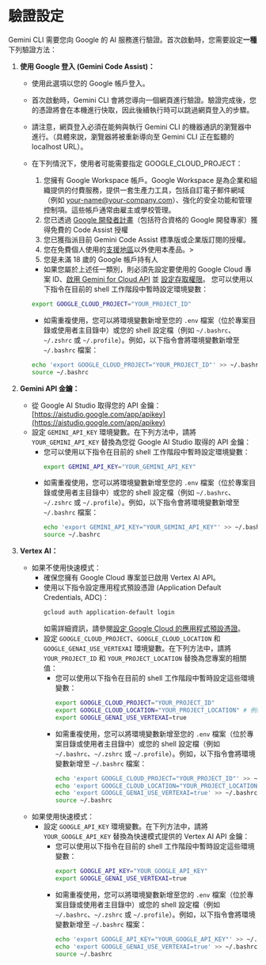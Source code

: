 # 驗證設定

Gemini CLI 需要您向 Google 的 AI 服務進行驗證。首次啟動時，您需要設定**一種**下列驗證方法：

1.  **使用 Google 登入 (Gemini Code Assist)：**
    - 使用此選項以您的 Google 帳戶登入。
    - 首次啟動時，Gemini CLI 會將您導向一個網頁進行驗證。驗證完成後，您的憑證將會在本機進行快取，因此後續執行時可以跳過網頁登入的步驟。
    - 請注意，網頁登入必須在能夠與執行 Gemini CLI 的機器通訊的瀏覽器中進行。（具體來說，瀏覽器將被重新導向至 Gemini CLI 正在監聽的 localhost URL）。
    - <a id="workspace-gca">在下列情況下，使用者可能需要指定 GOOGLE_CLOUD_PROJECT：</a>
      1. 您擁有 Google Workspace 帳戶。Google Workspace 是為企業和組織提供的付費服務，提供一套生產力工具，包括自訂電子郵件網域（例如 your-name@your-company.com）、強化的安全功能和管理控制項。這些帳戶通常由雇主或學校管理。
      1. 您已透過 [Google 開發者計畫](https://developers.google.com/program/plans-and-pricing)（包括符合資格的 Google 開發專家）獲得免費的 Code Assist 授權
      1. 您已獲指派目前 Gemini Code Assist 標準版或企業版訂閱的授權。
      1. 您在免費個人使用的[支援地區](https://developers.google.com/gemini-code-assist/resources/available-locations)以外使用本產品。>
      1. 您是未滿 18 歲的 Google 帳戶持有人
      - 如果您屬於上述任一類別，則必須先設定要使用的 Google Cloud 專案 ID、[啟用 Gemini for Cloud API](https://cloud.google.com/gemini/docs/discover/set-up-gemini#enable-api) 並 [設定存取權限](https://cloud.google.com/gemini/docs/discover/set-up-gemini#grant-iam)。
您可以使用以下指令在目前的 shell 工作階段中暫時設定環境變數：

      ```bash
      export GOOGLE_CLOUD_PROJECT="YOUR_PROJECT_ID"
      ```
      - 如需重複使用，您可以將環境變數新增至您的 `.env` 檔案（位於專案目錄或使用者主目錄中）或您的 shell 設定檔（例如 `~/.bashrc`、`~/.zshrc` 或 `~/.profile`）。例如，以下指令會將環境變數新增至 `~/.bashrc` 檔案：

      ```bash
      echo 'export GOOGLE_CLOUD_PROJECT="YOUR_PROJECT_ID"' >> ~/.bashrc
      source ~/.bashrc
      ```

2.  **<a id="gemini-api-key"></a>Gemini API 金鑰：**
    - 從 Google AI Studio 取得您的 API 金鑰：[https://aistudio.google.com/app/apikey](https://aistudio.google.com/app/apikey)
    - 設定 `GEMINI_API_KEY` 環境變數。在下列方法中，請將 `YOUR_GEMINI_API_KEY` 替換為您從 Google AI Studio 取得的 API 金鑰：
      - 您可以使用以下指令在目前的 shell 工作階段中暫時設定環境變數：
        ```bash
        export GEMINI_API_KEY="YOUR_GEMINI_API_KEY"
        ```
      - 如需重複使用，您可以將環境變數新增至您的 `.env` 檔案（位於專案目錄或使用者主目錄中）或您的 shell 設定檔（例如 `~/.bashrc`、`~/.zshrc` 或 `~/.profile`）。例如，以下指令會將環境變數新增至 `~/.bashrc` 檔案：
        ```bash
        echo 'export GEMINI_API_KEY="YOUR_GEMINI_API_KEY"' >> ~/.bashrc
        source ~/.bashrc
        ```

3.  **Vertex AI：**
    - 如果不使用快速模式：
      - 確保您擁有 Google Cloud 專案並已啟用 Vertex AI API。
      - 使用以下指令設定應用程式預設憑證 (Application Default Credentials, ADC)：
        ```bash
        gcloud auth application-default login
        ```
        如需詳細資訊，請參閱[設定 Google Cloud 的應用程式預設憑證](https://cloud.google.com/docs/authentication/provide-credentials-adc)。
      - 設定 `GOOGLE_CLOUD_PROJECT`、`GOOGLE_CLOUD_LOCATION` 和 `GOOGLE_GENAI_USE_VERTEXAI` 環境變數。在下列方法中，請將 `YOUR_PROJECT_ID` 和 `YOUR_PROJECT_LOCATION` 替換為您專案的相關值：
        - 您可以使用以下指令在目前的 shell 工作階段中暫時設定這些環境變數：
          ```bash
          export GOOGLE_CLOUD_PROJECT="YOUR_PROJECT_ID"
          export GOOGLE_CLOUD_LOCATION="YOUR_PROJECT_LOCATION" # 例如：us-central1
          export GOOGLE_GENAI_USE_VERTEXAI=true
          ```
        - 如需重複使用，您可以將環境變數新增至您的 `.env` 檔案（位於專案目錄或使用者主目錄中）或您的 shell 設定檔（例如 `~/.bashrc`、`~/.zshrc` 或 `~/.profile`）。例如，以下指令會將環境變數新增至 `~/.bashrc` 檔案：
          ```bash
          echo 'export GOOGLE_CLOUD_PROJECT="YOUR_PROJECT_ID"' >> ~/.bashrc
          echo 'export GOOGLE_CLOUD_LOCATION="YOUR_PROJECT_LOCATION"' >> ~/.bashrc
          echo 'export GOOGLE_GENAI_USE_VERTEXAI=true' >> ~/.bashrc
          source ~/.bashrc
          ```
    - 如果使用快速模式：
      - 設定 `GOOGLE_API_KEY` 環境變數。在下列方法中，請將 `YOUR_GOOGLE_API_KEY` 替換為快速模式提供的 Vertex AI API 金鑰：
        - 您可以使用以下指令在目前的 shell 工作階段中暫時設定這些環境變數：
          ```bash
          export GOOGLE_API_KEY="YOUR_GOOGLE_API_KEY"
          export GOOGLE_GENAI_USE_VERTEXAI=true
          ```
        - 如需重複使用，您可以將環境變數新增至您的 `.env` 檔案（位於專案目錄或使用者主目錄中）或您的 shell 設定檔（例如 `~/.bashrc`、`~/.zshrc` 或 `~/.profile`）。例如，以下指令會將環境變數新增至 `~/.bashrc` 檔案：
          ```bash
          echo 'export GOOGLE_API_KEY="YOUR_GOOGLE_API_KEY"' >> ~/.bashrc
          echo 'export GOOGLE_GENAI_USE_VERTEXAI=true' >> ~/.bashrc
          source ~/.bashrc
          ```
